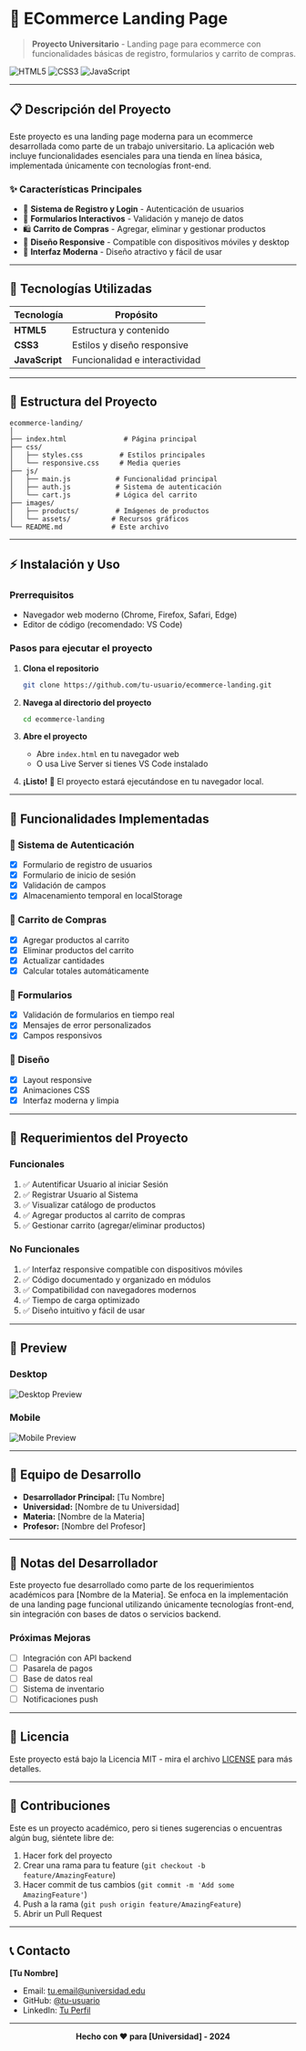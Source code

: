 # 🛒 ECommerce Landing Page

> **Proyecto Universitario** - Landing page para ecommerce con funcionalidades básicas de registro, formularios y carrito de compras.

![HTML5](https://img.shields.io/badge/html5-%23E34F26.svg?style=for-the-badge&logo=html5&logoColor=white)
![CSS3](https://img.shields.io/badge/css3-%231572B6.svg?style=for-the-badge&logo=css3&logoColor=white)
![JavaScript](https://img.shields.io/badge/javascript-%23323330.svg?style=for-the-badge&logo=javascript&logoColor=%23F7DF1E)

---

## 📋 Descripción del Proyecto

Este proyecto es una landing page moderna para un ecommerce desarrollada como parte de un trabajo universitario. La aplicación web incluye funcionalidades esenciales para una tienda en línea básica, implementada únicamente con tecnologías front-end.

### ✨ Características Principales

- 🔐 **Sistema de Registro y Login** - Autenticación de usuarios
- 📝 **Formularios Interactivos** - Validación y manejo de datos
- 🛍️ **Carrito de Compras** - Agregar, eliminar y gestionar productos
- 📱 **Diseño Responsive** - Compatible con dispositivos móviles y desktop
- 🎨 **Interfaz Moderna** - Diseño atractivo y fácil de usar

---

## 🚀 Tecnologías Utilizadas

| Tecnología | Propósito |
|-----------|-----------|
| **HTML5** | Estructura y contenido |
| **CSS3** | Estilos y diseño responsive |
| **JavaScript** | Funcionalidad e interactividad |

---

## 📁 Estructura del Proyecto

```
ecommerce-landing/
│
├── index.html              # Página principal
├── css/
│   ├── styles.css         # Estilos principales
│   └── responsive.css     # Media queries
├── js/
│   ├── main.js           # Funcionalidad principal
│   ├── auth.js           # Sistema de autenticación
│   └── cart.js           # Lógica del carrito
├── images/
│   ├── products/         # Imágenes de productos
│   └── assets/          # Recursos gráficos
└── README.md            # Este archivo
```

---

## ⚡ Instalación y Uso

### Prerrequisitos
- Navegador web moderno (Chrome, Firefox, Safari, Edge)
- Editor de código (recomendado: VS Code)

### Pasos para ejecutar el proyecto

1. **Clona el repositorio**
   ```bash
   git clone https://github.com/tu-usuario/ecommerce-landing.git
   ```

2. **Navega al directorio del proyecto**
   ```bash
   cd ecommerce-landing
   ```

3. **Abre el proyecto**
   - Abre `index.html` en tu navegador web
   - O usa Live Server si tienes VS Code instalado

4. **¡Listo!** 🎉
   El proyecto estará ejecutándose en tu navegador local.

---

## 🔧 Funcionalidades Implementadas

### 🔐 Sistema de Autenticación
- [x] Formulario de registro de usuarios
- [x] Formulario de inicio de sesión
- [x] Validación de campos
- [x] Almacenamiento temporal en localStorage

### 🛒 Carrito de Compras
- [x] Agregar productos al carrito
- [x] Eliminar productos del carrito
- [x] Actualizar cantidades
- [x] Calcular totales automáticamente

### 📝 Formularios
- [x] Validación de formularios en tiempo real
- [x] Mensajes de error personalizados
- [x] Campos responsivos

### 🎨 Diseño
- [x] Layout responsive
- [x] Animaciones CSS
- [x] Interfaz moderna y limpia

---

## 🎯 Requerimientos del Proyecto

### Funcionales
1. ✅ Autentificar Usuario al iniciar Sesión
2. ✅ Registrar Usuario al Sistema
3. ✅ Visualizar catálogo de productos
4. ✅ Agregar productos al carrito de compras
5. ✅ Gestionar carrito (agregar/eliminar productos)

### No Funcionales
1. ✅ Interfaz responsive compatible con dispositivos móviles
2. ✅ Código documentado y organizado en módulos
3. ✅ Compatibilidad con navegadores modernos
4. ✅ Tiempo de carga optimizado
5. ✅ Diseño intuitivo y fácil de usar

---

## 🎨 Preview

### Desktop
![Desktop Preview](images/preview-desktop.png)

### Mobile
![Mobile Preview](images/preview-mobile.png)

---

## 👥 Equipo de Desarrollo

- **Desarrollador Principal:** [Tu Nombre]
- **Universidad:** [Nombre de tu Universidad]
- **Materia:** [Nombre de la Materia]
- **Profesor:** [Nombre del Profesor]

---

## 📝 Notas del Desarrollador

Este proyecto fue desarrollado como parte de los requerimientos académicos para [Nombre de la Materia]. Se enfoca en la implementación de una landing page funcional utilizando únicamente tecnologías front-end, sin integración con bases de datos o servicios backend.

### Próximas Mejoras
- [ ] Integración con API backend
- [ ] Pasarela de pagos
- [ ] Base de datos real
- [ ] Sistema de inventario
- [ ] Notificaciones push

---

## 📄 Licencia

Este proyecto está bajo la Licencia MIT - mira el archivo [LICENSE](LICENSE) para más detalles.

---

## 🤝 Contribuciones

Este es un proyecto académico, pero si tienes sugerencias o encuentras algún bug, siéntete libre de:

1. Hacer fork del proyecto
2. Crear una rama para tu feature (`git checkout -b feature/AmazingFeature`)
3. Hacer commit de tus cambios (`git commit -m 'Add some AmazingFeature'`)
4. Push a la rama (`git push origin feature/AmazingFeature`)
5. Abrir un Pull Request

---

## 📞 Contacto

**[Tu Nombre]**
- Email: tu.email@universidad.edu
- GitHub: [@tu-usuario](https://github.com/tu-usuario)
- LinkedIn: [Tu Perfil](https://linkedin.com/in/tu-perfil)

---

<div align="center">
  <strong>Hecho con ❤️ para [Universidad] - 2024</strong>
</div>